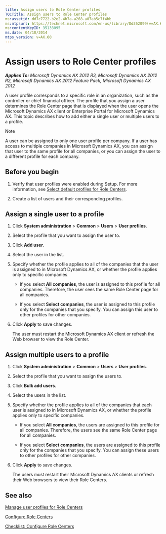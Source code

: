 ```yaml
---
title: Assign users to Role Center profiles
TOCTitle: Assign users to Role Center profiles
ms:assetid: dd7c7722-b2e2-4b7a-a268-a07ab5c7f4bb
ms:mtpsurl: https://technet.microsoft.com/en-us/library/Dd362099(v=AX.60)
ms:contentKeyID: 35133095
ms.date: 04/18/2014
mtps_version: v=AX.60
---
```


# Assign users to Role Center profiles 


_**Applies To:** Microsoft Dynamics AX 2012 R3, Microsoft Dynamics AX 2012 R2, Microsoft Dynamics AX 2012 Feature Pack, Microsoft Dynamics AX 2012_

A user profile corresponds to a specific role in an organization, such as the controller or chief financial officer. The profile that you assign a user determines the Role Center page that is displayed when the user opens the Microsoft Dynamics AX client or Enterprise Portal for Microsoft Dynamics AX. This topic describes how to add either a single user or multiple users to a profile.


> [!NOTE]
> <P>A user can be assigned to only one user profile per company. If a user has access to multiple companies in Microsoft Dynamics AX, you can assign that user to the same profile for all companies, or you can assign the user to a different profile for each company.</P>



## Before you begin

1.  Verify that user profiles were enabled during Setup. For more information, see [Select default profiles for Role Centers](select-default-profiles-for-role-centers.md).

2.  Create a list of users and their corresponding profiles.

## Assign a single user to a profile

1.  Click **System administration** \> **Common** \> **Users** \> **User profiles**.

2.  Select the profile that you want to assign the user to.

3.  Click **Add user**.

4.  Select the user in the list.

5.  Specify whether the profile applies to all of the companies that the user is assigned to in Microsoft Dynamics AX, or whether the profile applies only to specific companies.
    
      - If you select **All companies**, the user is assigned to this profile for all companies. Therefore, the user sees the same Role Center page for all companies.
    
      - If you select **Select companies**, the user is assigned to this profile only for the companies that you specify. You can assign this user to other profiles for other companies.

6.  Click **Apply** to save changes.
    
    The user must restart the Microsoft Dynamics AX client or refresh the Web browser to view the Role Center.

## Assign multiple users to a profile

1.  Click **System administration** \> **Common** \> **Users** \> **User profiles**.

2.  Select the profile that you want to assign the users to.

3.  Click **Bulk add users**.

4.  Select the users in the list.

5.  Specify whether the profile applies to all of the companies that each user is assigned to in Microsoft Dynamics AX, or whether the profile applies only to specific companies.
    
      - If you select **All companies**, the users are assigned to this profile for all companies. Therefore, the users see the same Role Center page for all companies.
    
      - If you select **Select companies**, the users are assigned to this profile only for the companies that you specify. You can assign these users to other profiles for other companies.

6.  Click **Apply** to save changes.
    
    The users must restart their Microsoft Dynamics AX clients or refresh their Web browsers to view their Role Centers.

## See also

[Manage user profiles for Role Centers](manage-user-profiles-for-role-centers.md)

[Configure Role Centers](configure-role-centers.md)

[Checklist: Configure Role Centers](checklist-configure-role-centers.md)

  


